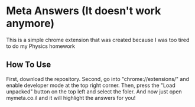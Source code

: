 # Meta Answers (It doesn't work anymore)
This is a simple chrome extension that was created because I was too tired to do my Physics homework
## How To Use
First, download the repository.
Second, go into "chrome://extensions/" and enable developer mode at the top right corner.
Then, press the "Load unpacked" button on the top left and select the foler.
And now just open mymeta.co.il and it will highlight the answers for you!

